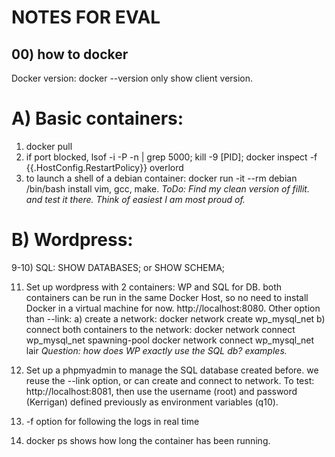 # NOTES FOR EVAL

## 00) how to docker
Docker version: docker --version only show client version.

# A) Basic containers:
1) docker pull
3) if port blocked, lsof -i -P -n | grep 5000; kill -9 [PID]; 
 docker inspect -f {{.HostConfig.RestartPolicy}} overlord
6) to launch a shell of a debian container: docker run -it --rm debian /bin/bash
install vim, gcc, make.
*ToDo: Find my clean version of fillit. and test it there. Think of easiest I am most proud of.*

# B) Wordpress:
9-10) SQL: SHOW DATABASES; or SHOW SCHEMA;

11) Set up wordpress with 2 containers: WP and SQL for DB.
both containers can be run in the same Docker Host, so no need to install Docker in a virtual machine for now. http://localhost:8080.
Other option than --link: 
a) create a network: docker network create wp_mysql_net
b) connect both containers to the network: 
docker network connect wp_mysql_net spawning-pool
docker network connect wp_mysql_net lair
*Question: how does WP exactly use the SQL db? examples.*

12) Set up a phpmyadmin to manage the SQL database created before.
we reuse the --link option, or can create and connect to network.
To test: http://localhost:8081, then use the username (root) and password (Kerrigan) defined previously as environment variables (q10).

13) -f option for following the logs in real time

15) docker ps shows how long the container has been running. 
